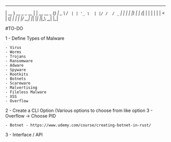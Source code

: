 ____                    _              _ 
| __ )    __ _   _ __   | | __   __ _  (_)
|  _ \   / _` | | '_ \  | |/ /  / _` | | |
| |_) | | (_| | | | | | |   <  | (_| | | |
|____/   \__,_| |_| |_| |_|\_\  \__,_| |_|

#TO-DO

1 - Define Types of Malware

	- Virus
	- Worms
	- Trojans
	- Ransomware
	- Adware
	- Spyware
	- Rootkits
	- Botnets
	- Scareware
	- Malvertising
	- Fileless Malware
	- XSS
 	- Overflow

2 - Create a CLI Option (Various options to choose from like option 3 - Overflow -> Choose PID

	- Botnet - https://www.udemy.com/course/creating-botnet-in-rust/

3 - Interface / API
